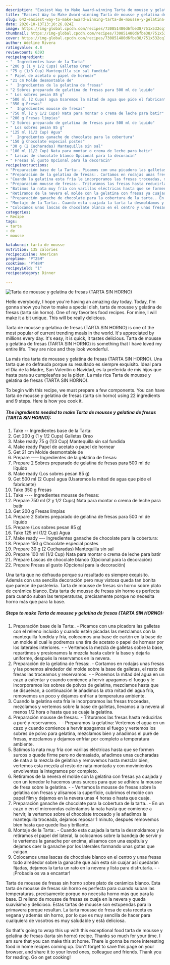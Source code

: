 ```yaml
---
description: "Easiest Way to Make Award-winning Tarta de mousse y gelatina de fresas (TARTA SIN HORNO)"
title: "Easiest Way to Make Award-winning Tarta de mousse y gelatina de fresas (TARTA SIN HORNO)"
slug: 642-easiest-way-to-make-award-winning-tarta-de-mousse-y-gelatina-de-fresas-tarta-sin-horno
date: 2020-10-13T13:10:26.824Z
image: https://img-global.cpcdn.com/recipes/730851480d6fbe38/751x532cq70/tarta-de-mousse-y-gelatina-de-fresas-tarta-sin-horno-foto-principal.jpg
thumbnail: https://img-global.cpcdn.com/recipes/730851480d6fbe38/751x532cq70/tarta-de-mousse-y-gelatina-de-fresas-tarta-sin-horno-foto-principal.jpg
cover: https://img-global.cpcdn.com/recipes/730851480d6fbe38/751x532cq70/tarta-de-mousse-y-gelatina-de-fresas-tarta-sin-horno-foto-principal.jpg
author: Adeline Rivera
ratingvalue: 4.8
reviewcount: 6393
recipeingredient:
- "  Ingredientes base de la Tarta"
- "200 g (1 y 1/2 Cups) Galletas Oreo"
- "75 g (1/3 Cup) Mantequilla sin sal fundida"
- " Papel de acetato o papel de hornear"
- "21 cm Molde desmontable de"
- "  Ingredientes de la gelatina de fresas"
- "2 Sobres preparado de gelatina de fresas para 500 ml de lquido"
- " Los sobres pesan 85 g"
- "500 ml (2 Cups) agua Usaremos la mitad de agua que pide el fabricante"
- "350 g Fresas"
- "  Ingredientes mousse de fresas"
- "750 ml (2 y 1/2 Cups) Nata para montar o crema de leche para batir"
- "200 g Fresas limpias"
- "2 Sobres preparado de gelatina de fresas para 500 ml de lquido"
- " Los sobres pesan 85 g"
- "125 ml (1/2 Cup) Agua"
- "  Ingredientes ganache de chocolate para la cobertura"
- "150 g Chocolate especial postes"
- "30 g (2 Cucharadas) Mantequilla sin sal"
- "100 ml (1/2 Cup) Nata para montar o crema de leche para batir"
- " Lascas de chocolate blanco Opcional para la decoracin"
- " Fresas al gusto Opcional para la decoracin"
recipeinstructions:
- "Preparación base de la Tarta:. Picamos con una picadora las galletas con el relleno incluido y cuando estén picadas las mezclamos con la mantequilla fundida y fría, colocamos una base de cartón en la base de un molde al cual le podremos una tira de acetato o papel de hornear por los laterales interiores.  Vertemos la mezcla de galletas sobre la base, repartimos y presionamos la mezcla hasta cubrir la base y dejarla uniforme, después la reservamos en la nevera."
- "Preparación de la gelatina de fresas:. Cortamos en rodajas unas fresas y las ponemos alrededor del molde sobre la base de galletas, el resto de fresas las troceamos y reservamos.  Ponemos la mitad del agua en un cazo a calentar y cuando comience a hervir apagamos el fuego y le incorporamos los sobres de polvos de gelatina, mezclamos hasta que se disuelvan, a continuación le añadimos la otra mitad del agua fría, removemos un poco y dejamos enfriar a temperatura ambiente."
- "Cuando la gelatina esta fría le incorporamos las fresas troceadas, mezclamos y vertemos sobre la base de galletas, llevamos a la nevera al menos 1/2 hora o hasta que se cuaje la gelatina."
- "Preparación mousse de fresas:. Trituramos las fresas hasta reducirlas a puré y reservamos.  Preparamos la gelatina: Vertemos el agua en un cazo y cuando comience a hervir apagamos el fuego y vertemos los sobres de polvo para gelatina, mezclamos bien y añadimos el puré de fresas, mezclamos y dejamos enfriar por completo a temperatura ambiente."
- "Batimos la nata muy fría con varillas eléctricas hasta que se formen surcos o quede firme pero no demasiado, añadimos unas cucharadas de nata a la mezcla de gelatina y removemos hasta mezclar bien, vertemos esta mezcla al resto de nata montada y con movimientos envolventes la integramos por completo."
- "Retiramos de la nevera el molde con la gelatina con fresas ya cuajada y con un tenedor le hacemos unos surcos para que se adhiera la mousse de fresa sobre la gelatina.  Vertemos la mousse de fresas sobre la gelatina con fresas y alisamos la superficie, cubrimos el molde con papel film y dejamos en la nevera unas 4 horas o hasta que cuaje."
- "Preparación ganache de chocolate para la cobertura de la tarta.. En un cazo o en el microondas calentamos la nata hasta que comience a hervir, la vertemos sobre el chocolate troceado y le añadimos la mantequilla troceada, dejamos reposar 1 minuto, después removemos bien hasta que quede lisa y brillante."
- "Montaje de la Tarta:. Cuando esta cuajada la tarta la desmoldamos y le retiramos el papel del lateral, la colocamos sobre la bandeja de servir y le vertemos la ganache por encima, alisamos con una espátula y dejamos caer la ganache por los laterales formando unas gotas que caigan."
- "Colocamos unas lascas de chocolate blanco en el centro y unas fresas todo alrededor sobre la ganache que aún esta sin cuajar así quedarán fijadas, dejamos la tarta un rato en la nevera y lista para disfrutarla.   ¡Probadla os va a encantar!"
categories:
- Recipe
tags:
- tarta
- de
- mousse

katakunci: tarta de mousse 
nutrition: 135 calories
recipecuisine: American
preptime: "PT25M"
cooktime: "PT48M"
recipeyield: "1"
recipecategory: Dinner

---
```



![Tarta de mousse y gelatina de fresas (TARTA SIN HORNO)](https://img-global.cpcdn.com/recipes/730851480d6fbe38/751x532cq70/tarta-de-mousse-y-gelatina-de-fresas-tarta-sin-horno-foto-principal.jpg)

Hello everybody, I hope you're having an amazing day today. Today, I'm gonna show you how to make a special dish, tarta de mousse y gelatina de fresas (tarta sin horno). One of my favorites food recipes. For mine, I will make it a bit unique. This will be really delicious.

Tarta de mousse y gelatina de fresas (TARTA SIN HORNO) is one of the most popular of current trending meals in the world. It's appreciated by millions every day. It's easy, it is quick, it tastes delicious. Tarta de mousse y gelatina de fresas (TARTA SIN HORNO) is something that I have loved my entire life. They are nice and they look wonderful.

La más rica tarta de mousse y gelatina de fresas (TARTA SIN HORNO). Una tarta que no defrauda porque su resultado es siempre exquisito. Ideal para el Día de la Madre, San Valentín o Navidad, es la preferida de mis hijos que hasta para su cumpleaños se la piden. La más rica Tarta de mousse y gelatina de fresas (TARTA SIN HORNO).


To begin with this recipe, we must prepare a few components. You can have tarta de mousse y gelatina de fresas (tarta sin horno) using 22 ingredients and 9 steps. Here is how you cook it.

<!--inarticleads1-->

##### The ingredients needed to make Tarta de mousse y gelatina de fresas (TARTA SIN HORNO):

1. Take  -- Ingredientes base de la Tarta:
1. Get 200 g (1 y 1/2 Cups) Galletas Oreo
1. Make ready 75 g (1/3 Cup) Mantequilla sin sal fundida
1. Make ready  Papel de acetato o papel de hornear
1. Get 21 cm Molde desmontable de
1. Prepare  ---- Ingredientes de la gelatina de fresas:
1. Prepare 2 Sobres preparado de gelatina de fresas para 500 ml de líquido
1. Make ready  (Los sobres pesan 85 g)
1. Get 500 ml (2 Cups) agua (Usaremos la mitad de agua que pide el fabricante)
1. Take 350 g Fresas
1. Take  ---- Ingredientes mousse de fresas:
1. Prepare 750 ml (2 y 1/2 Cups) Nata para montar o crema de leche para batir
1. Get 200 g Fresas limpias
1. Prepare 2 Sobres preparado de gelatina de fresas para 500 ml de líquido
1. Prepare  (Los sobres pesan 85 g)
1. Take 125 ml (1/2 Cup) Agua
1. Make ready  --- Ingredientes ganache de chocolate para la cobertura:
1. Prepare 150 g Chocolate especial postes
1. Prepare 30 g (2 Cucharadas) Mantequilla sin sal
1. Prepare 100 ml (1/2 Cup) Nata para montar o crema de leche para batir
1. Prepare  Lascas de chocolate blanco (Opcional para la decoración)
1. Prepare  Fresas al gusto (Opcional para la decoración)


Una tarta que no defrauda porque su resultado es siempre exquisito. Además con una sencilla decoración pero muy vistosa queda tan bonita que parece de pastelería. Tarta de mousse de fresas sin horno sobre plato de cerámica blanco. Esta tarta de mousse de fresas sin horno es perfecta para cuando suban las temperaturas, precisamente porque no necesita horno más que para la base. 

<!--inarticleads2-->

##### Steps to make Tarta de mousse y gelatina de fresas (TARTA SIN HORNO):

1. Preparación base de la Tarta:. - Picamos con una picadora las galletas con el relleno incluido y cuando estén picadas las mezclamos con la mantequilla fundida y fría, colocamos una base de cartón en la base de un molde al cual le podremos una tira de acetato o papel de hornear por los laterales interiores. -  - Vertemos la mezcla de galletas sobre la base, repartimos y presionamos la mezcla hasta cubrir la base y dejarla uniforme, después la reservamos en la nevera.
1. Preparación de la gelatina de fresas:. - Cortamos en rodajas unas fresas y las ponemos alrededor del molde sobre la base de galletas, el resto de fresas las troceamos y reservamos. -  - Ponemos la mitad del agua en un cazo a calentar y cuando comience a hervir apagamos el fuego y le incorporamos los sobres de polvos de gelatina, mezclamos hasta que se disuelvan, a continuación le añadimos la otra mitad del agua fría, removemos un poco y dejamos enfriar a temperatura ambiente.
1. Cuando la gelatina esta fría le incorporamos las fresas troceadas, mezclamos y vertemos sobre la base de galletas, llevamos a la nevera al menos 1/2 hora o hasta que se cuaje la gelatina.
1. Preparación mousse de fresas:. - Trituramos las fresas hasta reducirlas a puré y reservamos. -  - Preparamos la gelatina: Vertemos el agua en un cazo y cuando comience a hervir apagamos el fuego y vertemos los sobres de polvo para gelatina, mezclamos bien y añadimos el puré de fresas, mezclamos y dejamos enfriar por completo a temperatura ambiente.
1. Batimos la nata muy fría con varillas eléctricas hasta que se formen surcos o quede firme pero no demasiado, añadimos unas cucharadas de nata a la mezcla de gelatina y removemos hasta mezclar bien, vertemos esta mezcla al resto de nata montada y con movimientos envolventes la integramos por completo.
1. Retiramos de la nevera el molde con la gelatina con fresas ya cuajada y con un tenedor le hacemos unos surcos para que se adhiera la mousse de fresa sobre la gelatina. -  - Vertemos la mousse de fresas sobre la gelatina con fresas y alisamos la superficie, cubrimos el molde con papel film y dejamos en la nevera unas 4 horas o hasta que cuaje.
1. Preparación ganache de chocolate para la cobertura de la tarta.. - En un cazo o en el microondas calentamos la nata hasta que comience a hervir, la vertemos sobre el chocolate troceado y le añadimos la mantequilla troceada, dejamos reposar 1 minuto, después removemos bien hasta que quede lisa y brillante.
1. Montaje de la Tarta:. - Cuando esta cuajada la tarta la desmoldamos y le retiramos el papel del lateral, la colocamos sobre la bandeja de servir y le vertemos la ganache por encima, alisamos con una espátula y dejamos caer la ganache por los laterales formando unas gotas que caigan.
1. Colocamos unas lascas de chocolate blanco en el centro y unas fresas todo alrededor sobre la ganache que aún esta sin cuajar así quedarán fijadas, dejamos la tarta un rato en la nevera y lista para disfrutarla.  -  - ¡Probadla os va a encantar!


Tarta de mousse de fresas sin horno sobre plato de cerámica blanco. Esta tarta de mousse de fresas sin horno es perfecta para cuando suban las temperaturas, precisamente porque no necesita horno más que para la base. El relleno de mousse de fresas se cuaja en la nevera y queda suavísimo y delicioso. Estas tartas de mousse son estupendas para la primavera porque resultan. La tarta mousse de fresa de esta receta es vegana y además sin horno, por lo que es muy sencilla de hacer para cualquiera de vosotros es muy saludable y está deliciosa. 

So that's going to wrap this up with this exceptional food tarta de mousse y gelatina de fresas (tarta sin horno) recipe. Thanks so much for your time. I am sure that you can make this at home. There is gonna be more interesting food in home recipes coming up. Don't forget to save this page on your browser, and share it to your loved ones, colleague and friends. Thank you for reading. Go on get cooking!
